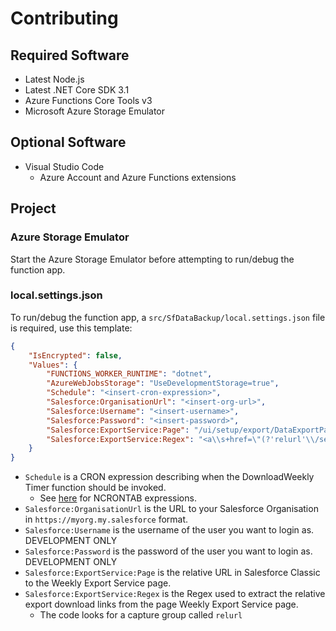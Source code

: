 # Contributing

## Required Software

- Latest Node.js
- Latest .NET Core SDK 3.1
- Azure Functions Core Tools v3
- Microsoft Azure Storage Emulator

## Optional Software

- Visual Studio Code
  - Azure Account and Azure Functions extensions

## Project

### Azure Storage Emulator

Start the Azure Storage Emulator before attempting to run/debug the function app.

### local.settings.json

To run/debug the function app, a `src/SfDataBackup/local.settings.json` file is required, use this template:

```json
{
    "IsEncrypted": false,
    "Values": {
        "FUNCTIONS_WORKER_RUNTIME": "dotnet",
        "AzureWebJobsStorage": "UseDevelopmentStorage=true",
        "Schedule": "<insert-cron-expression>",
        "Salesforce:OrganisationUrl": "<insert-org-url>",
        "Salesforce:Username": "<insert-username>",
        "Salesforce:Password": "<insert-password>",
        "Salesforce:ExportService:Page": "/ui/setup/export/DataExportPage/d",
        "Salesforce:ExportService:Regex": "<a\\s+href=\"(?'relurl'\\/servlet\\/servlet\\.OrgExport\\?.+?)\""
    }
}
```

 - `Schedule` is a CRON expression describing when the DownloadWeekly Timer function should be invoked.
   - See [here](https://docs.microsoft.com/en-us/azure/azure-functions/functions-bindings-timer?tabs=csharp#ncrontab-expressions) for NCRONTAB expressions.
 - `Salesforce:OrganisationUrl` is the URL to your Salesforce Organisation in `https://myorg.my.salesforce` format.
 - `Salesforce:Username` is the username of the user you want to login as. DEVELOPMENT ONLY
 - `Salesforce:Password` is the password of the user you want to login as. DEVELOPMENT ONLY
 - `Salesforce:ExportService:Page` is the relative URL in Salesforce Classic to the Weekly Export Service page.
 - `Salesforce:ExportService:Regex` is the Regex used to extract the relative export download links from the page Weekly Export Service page.
   - The code looks for a capture group called `relurl`